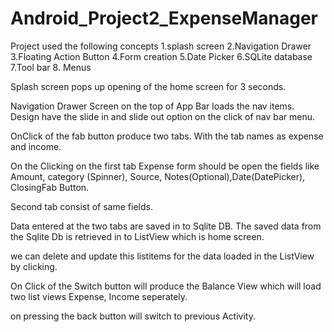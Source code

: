 # Android_Project2_ExpenseManager

Project used the following concepts
1.splash screen
2.Navigation Drawer
3.Floating Action Button
4.Form creation
5.Date Picker
6.SQLite database
7.Tool bar
8. Menus

Splash screen pops up opening of the home screen for 3 seconds.

Navigation Drawer Screen on the top of App Bar loads the nav items.
Design have the slide in and slide out option on the click of
nav bar menu.

OnClick of the fab button produce two tabs.
With the tab names as expense and income.

On the Clicking on the first tab Expense form should be open the fields like Amount, category (Spinner), 
Source, Notes(Optional),Date(DatePicker), ClosingFab Button.

Second tab consist of same fields.

Data entered at the two tabs are saved in to Sqlite DB.
The saved data from the Sqlite Db is retrieved in to ListView which is home screen.

we can delete and update this listitems for the data loaded in the ListView by clicking.

On Click of the Switch button will produce the Balance View
which will load two list views Expense, Income seperately.

on pressing the back button will switch to previous Activity.

